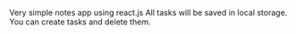 Very simple notes app using react.js
All  tasks will be saved in local storage. You can create tasks and delete them.

